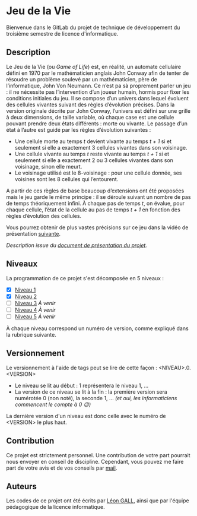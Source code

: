 # Jeu de la Vie

Bienvenue dans le GitLab du projet de technique de développement du troisième semestre de licence d'informatique.

## Description

Le Jeu de la Vie (ou _Game of Life_) est, en réalité, un automate cellulaire défini en 1970 par le mathématicien anglais John Conway afin de tenter de résoudre un problème soulevé par un mathématicien, père de l’informatique, John Von Neumann. Ce n’est pa sà proprement parler un jeu : il ne nécessite pas l’intervention d’un joueur humain, hormis pour fixer les conditions initiales du jeu. Il se compose d’un univers dans lequel évoluent des cellules vivantes suivant des règles d’évolution précises. Dans la version originale décrite par John Conway, l’univers est défini sur une grille à deux dimensions, de taille variable, où chaque case est une cellule pouvant prendre deux états différents : morte ou vivante. Le passage d’un état à l’autre est guidé par les règles d’évolution suivantes :

- Une cellule morte au temps _t_ devient vivante au temps _t + 1_ si et seulement si elle a exactement 3 cellules vivantes dans son voisinage.
- Une cellule vivante au temps _t_ reste vivante au temps _t + 1_ si et seulement si elle a exactement 2 ou 3 cellules vivantes dans son voisinage, sinon elle meurt.
- Le voisinage utilisé est le 8-voisinage : pour une cellule donnée, ses voisines sont les 8 cellules qui l’entourent.

A partir de ces règles de base beaucoup d’extensions ont été proposées mais le jeu garde le même principe : il se déroule suivant un nombre de pas de temps théoriquement infini. À chaque pas de temps _t_, on évalue, pour chaque cellule, l’état de la cellule au pas de temps _t + 1_ en fonction des règles d’évolution des cellules.

Vous pourrez obtenir de plus vastes précisions sur ce jeu dans la vidéo de présentation [suivante](https://youtu.be/S-W0NX97DB0).

_Description issue du [document de présentation du projet](https://moodle.unistra.fr/pluginfile.php/557566/mod_resource/content/0/Sujets_de_TP/presentation.pdf)._

## Niveaux

La programmation de ce projet s'est décomposée en 5 niveaux :

- [x] [Niveau 1](https://moodle.unistra.fr/pluginfile.php/557570/mod_resource/content/5/GoL_niveau1.pdf)
- [x] [Niveau 2](https://moodle.unistra.fr/pluginfile.php/557571/mod_resource/content/7/GoL_niveau2.pdf)
- [ ] [Niveau 3]() _À venir_
- [ ] [Niveau 4]() _À venir_
- [ ] [Niveau 5]() _À venir_

À chaque niveau correspond un numéro de version, comme expliqué dans la rubrique suivante.

## Versionnement

Le versionnement à l'aide de tags peut se lire de cette façon : \<NIVEAU\>.0.\<VERSION\>

- Le niveau se lit au début : 1 représentera le niveau 1, ...
- La version de ce niveau se lit à la fin : la première version sera numérotée 0 (non noté), la seconde 1, ... _(et oui, les informaticiens commencent le compte à 0 :wink:)_

La dernière version d'un niveau est donc celle avec le numéro de \<VERSION\> le plus haut.

## Contribution

Ce projet est strictement personnel. Une contribution de votre part pourrait nous envoyer en conseil de discipline.
Cependant, vous pouvez me faire part de votre avis et de vos conseils par [mail](mailto:leon.gall@etu.unistra.fr).

## Auteurs

Les codes de ce projet ont été écrits par [Léon GALL](@lgall), ainsi que par l'équipe pédagogique de la licence informatique.
